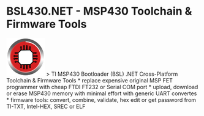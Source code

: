 # BSL430.NET - MSP430 Toolchain & Firmware Tools
<img src="https://raw.githubusercontent.com/parezj/BSL430.NET/master/src/BSL430.NET.WPF/Img/logo2.png" alt="BSL430.NET" width="100" height="100">
> TI MSP430 Bootloader (BSL) .NET Cross-Platform Toolchain & Firmware Tools
* replace expensive original MSP FET programmer with cheap FTDI FT232 or Serial COM port
* upload, download or erase MSP430 memory with minimal effort with generic UART convertes
* firmware tools: convert, combine, validate, hex edit or get password from TI-TXT, Intel-HEX, SREC or ELF
